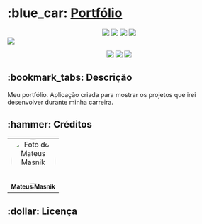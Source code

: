 <h1>:blue_car: <a href="https://mateusmasnik.vercel.app/"> Portfólio </a></h1>

<div style="display: inline_block; text-align: center;">

<img src="https://img.shields.io/badge/html5-%23E34F26.svg?style=for-the-badge&logo=html5&logoColor=white" />
<img src="https://img.shields.io/badge/tailwindcss-%2338B2AC.svg?style=for-the-badge&logo=tailwind-css&logoColor=white" />
<img src="https://img.shields.io/badge/javascript-%23323330.svg?style=for-the-badge&logo=javascript&logoColor=%23F7DF1E" />
<img src="https://img.shields.io/badge/react-%2320232a.svg?style=for-the-badge&logo=react&logoColor=%2361DAFB" />
  
  
</div>

<img src ="https://cdn.discordapp.com/attachments/800935359730024480/1046443306252521562/image.png" />

<div style="display: inline_block; text-align: center;">
  
<a href = "mailto:mateusmasnik@gmail.com"><img src="https://img.shields.io/badge/-Gmail-%23333?style=for-the-badge&logo=gmail&logoColor=white" target="_blank"></a>
<a href="https://www.linkedin.com/in/mateus-masnik-9b35971a3/" target="_blank"><img src="https://img.shields.io/badge/-LinkedIn-%230077B5?style=for-the-badge&logo=linkedin&logoColor=white" target="_blank"></a>
<a href="https://mateusmasnik.vercel.app/" target="_blank"><img src="https://img.shields.io/badge/-Portf%C3%B3lio-brown?style=for-the-badge&logo=true" target="_blank"></a>
  
</div>

<div>
<h2>:bookmark_tabs: Descrição</h2>
<p>Meu portfólio. Aplicação criada para mostrar os projetos que irei desenvolver durante minha carreira.</p>
</div>


<h2>:hammer: Créditos</h2>
<table>
  <tr>
    <td align="center">
      <a href="https://github.com/mateusanton" >
        <img src="https://avatars.githubusercontent.com/u/81422687?v=4" width="100px;" style="border-radius: 50%;" alt="Foto do Mateus Masnik"/><br>
        <sub>
          <b>Mateus Masnik</b>
        </sub>
      </a>
    </td>
  </tr>
</table>

<h2>:dollar: Licença</h2>
